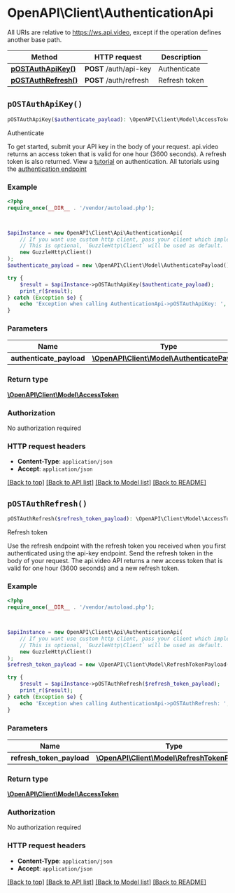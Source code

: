 # OpenAPI\Client\AuthenticationApi

All URIs are relative to https://ws.api.video, except if the operation defines another base path.

| Method | HTTP request | Description |
| ------------- | ------------- | ------------- |
| [**pOSTAuthApiKey()**](AuthenticationApi.md#pOSTAuthApiKey) | **POST** /auth/api-key | Authenticate |
| [**pOSTAuthRefresh()**](AuthenticationApi.md#pOSTAuthRefresh) | **POST** /auth/refresh | Refresh token |


## `pOSTAuthApiKey()`

```php
pOSTAuthApiKey($authenticate_payload): \OpenAPI\Client\Model\AccessToken
```

Authenticate

To get started, submit your API key in the body of your request. api.video returns an access token that is valid for one hour (3600 seconds). A refresh token is also returned. View a [tutorial](https://api.video/blog/tutorials/authentication-tutorial) on authentication. All tutorials using the [authentication endpoint](https://api.video/blog/endpoints/authenticate)

### Example

```php
<?php
require_once(__DIR__ . '/vendor/autoload.php');



$apiInstance = new OpenAPI\Client\Api\AuthenticationApi(
    // If you want use custom http client, pass your client which implements `GuzzleHttp\ClientInterface`.
    // This is optional, `GuzzleHttp\Client` will be used as default.
    new GuzzleHttp\Client()
);
$authenticate_payload = new \OpenAPI\Client\Model\AuthenticatePayload(); // \OpenAPI\Client\Model\AuthenticatePayload

try {
    $result = $apiInstance->pOSTAuthApiKey($authenticate_payload);
    print_r($result);
} catch (Exception $e) {
    echo 'Exception when calling AuthenticationApi->pOSTAuthApiKey: ', $e->getMessage(), PHP_EOL;
}
```

### Parameters

| Name | Type | Description  | Notes |
| ------------- | ------------- | ------------- | ------------- |
| **authenticate_payload** | [**\OpenAPI\Client\Model\AuthenticatePayload**](../Model/AuthenticatePayload.md)|  | [optional] |

### Return type

[**\OpenAPI\Client\Model\AccessToken**](../Model/AccessToken.md)

### Authorization

No authorization required

### HTTP request headers

- **Content-Type**: `application/json`
- **Accept**: `application/json`

[[Back to top]](#) [[Back to API list]](../../README.md#endpoints)
[[Back to Model list]](../../README.md#models)
[[Back to README]](../../README.md)

## `pOSTAuthRefresh()`

```php
pOSTAuthRefresh($refresh_token_payload): \OpenAPI\Client\Model\AccessToken
```

Refresh token

Use the refresh endpoint with the refresh token you received when you first authenticated using the api-key endpoint. Send the refresh token in the body of your request. The api.video API returns a new access token that is valid for one hour (3600 seconds) and a new refresh token.

### Example

```php
<?php
require_once(__DIR__ . '/vendor/autoload.php');



$apiInstance = new OpenAPI\Client\Api\AuthenticationApi(
    // If you want use custom http client, pass your client which implements `GuzzleHttp\ClientInterface`.
    // This is optional, `GuzzleHttp\Client` will be used as default.
    new GuzzleHttp\Client()
);
$refresh_token_payload = new \OpenAPI\Client\Model\RefreshTokenPayload(); // \OpenAPI\Client\Model\RefreshTokenPayload

try {
    $result = $apiInstance->pOSTAuthRefresh($refresh_token_payload);
    print_r($result);
} catch (Exception $e) {
    echo 'Exception when calling AuthenticationApi->pOSTAuthRefresh: ', $e->getMessage(), PHP_EOL;
}
```

### Parameters

| Name | Type | Description  | Notes |
| ------------- | ------------- | ------------- | ------------- |
| **refresh_token_payload** | [**\OpenAPI\Client\Model\RefreshTokenPayload**](../Model/RefreshTokenPayload.md)|  | [optional] |

### Return type

[**\OpenAPI\Client\Model\AccessToken**](../Model/AccessToken.md)

### Authorization

No authorization required

### HTTP request headers

- **Content-Type**: `application/json`
- **Accept**: `application/json`

[[Back to top]](#) [[Back to API list]](../../README.md#endpoints)
[[Back to Model list]](../../README.md#models)
[[Back to README]](../../README.md)
